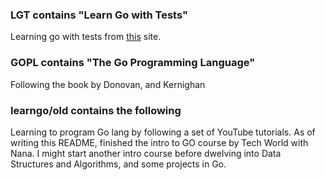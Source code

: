 ### LGT contains "Learn Go with Tests"
Learning go with tests from [this](https://quii.gitbook.io/learn-go-with-tests) site.

### GOPL contains "The Go Programming Language"
Following the book by Donovan, and Kernighan

### learngo/old contains the following
Learning to program Go lang by following a set of YouTube tutorials. As of writing this README, finished the intro to GO course by Tech World with Nana.
I might start another intro course before dwelving into Data Structures and Algorithms, and some projects in Go.

